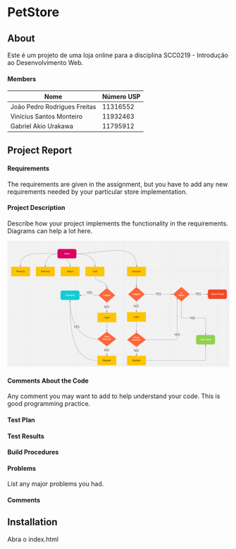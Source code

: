 # PetStore
## About

Este é um projeto de uma loja online para a disciplina SCC0219 - Introdução ao Desenvolvimento Web.

#### Members
| Nome | Número USP |
| ------ | ------ |
| João Pedro Rodrigues Freitas | 11316552 |
| Vinícius Santos Monteiro | 11932463 |
| Gabriel Akio Urakawa | 11795912 |
## Project Report

#### Requirements
The requirements are given in the assignment, but you have to add any new requirements needed by your particular store implementation.
#### Project Description
Describe how your project implements the functionality in the requirements. Diagrams can help a lot here.

![Diagrama de navegação](mockup/DriagamaNavegacao.png)

#### Comments About the Code
Any comment you may want to add to help understand your code. This is good programming practice.

#### Test Plan

#### Test Results

#### Build Procedures

#### Problems
List any major problems you had.
#### Comments


## Installation
Abra o index.html
